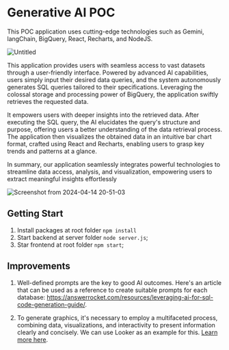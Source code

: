 # Generative AI POC

This POC application uses cutting-edge technologies such as Gemini, langChain, BigQuery, React, Recharts, and NodeJS.

![Untitled](https://github.com/interaminense/generative-ai-poc/assets/12699849/205ce9aa-868d-4335-83c8-ba75013f0bdd)

This application provides users with seamless access to vast datasets through a user-friendly interface. Powered by advanced AI capabilities, users simply input their desired data queries, and the system autonomously generates SQL queries tailored to their specifications. Leveraging the colossal storage and processing power of BigQuery, the application swiftly retrieves the requested data.

It empowers users with deeper insights into the retrieved data. After executing the SQL query, the AI elucidates the query's structure and purpose, offering users a better understanding of the data retrieval process. The application then visualizes the obtained data in an intuitive bar chart format, crafted using React and Recharts, enabling users to grasp key trends and patterns at a glance.

In summary, our application seamlessly integrates powerful technologies to streamline data access, analysis, and visualization, empowering users to extract meaningful insights effortlessly

![Screenshot from 2024-04-14 20-51-03](https://github.com/interaminense/generative-ai-poc/assets/12699849/ab8c03a1-62b3-489d-bf50-a248d0771e17)

## Getting Start

1. Install packages at root folder `npm install`
2. Start backend at server folder `node server.js`;
3. Star frontend at root folder `npm start`;

## Improvements

1. Well-defined prompts are the key to good AI outcomes. Here's an article that can be used as a reference to create suitable prompts for each database: https://answerrocket.com/resources/leveraging-ai-for-sql-code-generation-guide/.

2. To generate graphics, it's necessary to employ a multifaceted process, combining data, visualizations, and interactivity to present information clearly and concisely. We can use Looker as an example for this. [Learn more here](LOOKER.md).
